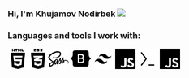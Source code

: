 
### Hi, I'm Khujamov Nodirbek <img src="https://media.giphy.com/media/hvRJCLFzcasrR4ia7z/giphy.gif" width="3%">


### Languages and tools I work with:

<img src="./Svg/html5-01-svgrepo-com.svg" width="40px" alt=""><img src="./Svg/css3-01-svgrepo-com.svg" width="40px"  alt=""><img src="./Svg/sass-svgrepo-com.svg" width="40px"  alt="">
<img src="./Svg/bootstrap-fill-svgrepo-com.svg" width="40px"  alt="">
<img src="./Svg/tailwind-css-svgrepo-com.svg" width="40px"  alt="">
<img src="./Svg/javascript-155-svgrepo-com.svg" width="40px"  alt="">
<img src="./Svg/termux-svgrepo-com.svg" width="40px"  alt="">
<img src="./Svg/javascript-155-svgrepo-com.svg" width="40px"  alt="">

<!-- <img src="./Svg/telegram-svgrepo-com (1).svg" >
<img src="./Svg/instagram-svgrepo-com (1).svg" > -->


</code>
<br/>